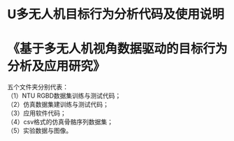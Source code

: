 # U多无人机目标行为分析代码及使用说明
# 《基于多无人机视角数据驱动的目标行为分析及应用研究》
五个文件夹分别代表：     
（1）NTU RGBD数据集训练与测试代码；     
（2）仿真数据集建训练与测试代码；   
（3）应用软件代码；   
（4）csv格式的仿真骨骼序列数据集；   
（5）实验数据与图像。     
